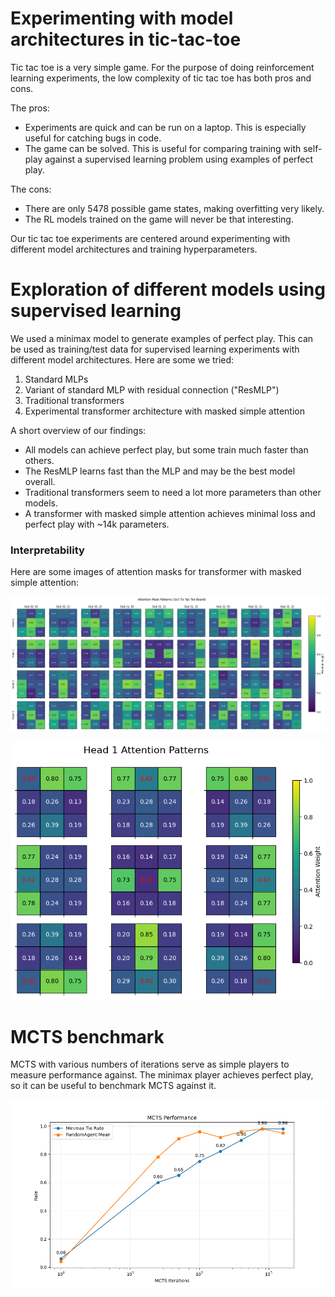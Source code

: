# Experimenting with model architectures in tic-tac-toe

Tic tac toe is a very simple game. For the purpose of doing reinforcement learning experiments, the low complexity of tic tac toe has both pros and cons.

The pros:

- Experiments are quick and can be run on a laptop. This is especially useful for catching bugs in code.
- The game can be solved. This is useful for comparing training with self-play against a supervised learning problem using examples of perfect play.

The cons:

- There are only 5478 possible game states, making overfitting very likely.
- The RL models trained on the game will never be that interesting.

Our tic tac toe experiments are centered around experimenting with different model architectures and training hyperparameters.

# Exploration of different models using supervised learning

We used a minimax model to generate examples of perfect play. This can be used as training/test data for supervised learning experiments with different model architectures. Here are some we tried:

1. Standard MLPs
2. Variant of standard MLP with residual connection ("ResMLP")
3. Traditional transformers
4. Experimental transformer architecture with masked simple attention

A short overview of our findings:

- All models can achieve perfect play, but some train much faster than others.
- The ResMLP learns fast than the MLP and may be the best model overall.
- Traditional transformers seem to need a lot more parameters than other models.
- A transformer with masked simple attention achieves minimal loss and perfect play with ~14k parameters.

### Interpretability

Here are some images of attention masks for transformer with masked simple attention:

![Attention mask](plots/tic_tac_toe_attn_mask.png)

![Head 1 attention pattern](plots/tic_tac_toe_head_1.png)

# MCTS benchmark

MCTS with various numbers of iterations serve as simple players to measure performance against. The minimax player achieves perfect play, so it can be useful to benchmark MCTS against it.

![Tic tac toe MCTS benchmark](plots/tic_tac_toe_mcts_benchmark.png)
